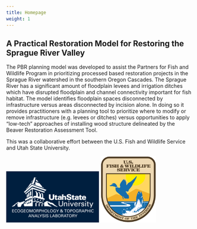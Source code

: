 ```yaml
---
title: Homepage
weight: 1
---
```


## A Practical Restoration Model for Restoring the Sprague River Valley

The PBR planning model was developed to assist the Partners for Fish and Wildlife Program in prioritizing processed based restoration projects in the Sprague River watershed in the southern Oregon Cascades. The Sprague River has a significant amount of floodplain levees and irrigation ditches which have disrupted floodplain and channel connectivity important for fish habitat. The model identifies floodplain spaces disconnected by infrastructure versus areas disconnected by incision alone. In doing so it provides practitioners with a planning tool to prioritize where to modify or remove infrastructure (e.g. levees or ditches) versus opportunities to apply “low-tech” approaches of installing wood structure delineated by the Beaver Restoration Assessment Tool.

This was a collaborative effort between the U.S. Fish and Wildlife Service and Utah State University.

<img src="https://github.com/Riverscapes/PBR_Planning_Model/blob/main/docs/assets/images/EcoLab_whiteblue-02.png" width="250">
<img src="https://github.com/Riverscapes/PBR_Planning_Model/blob/main/docs/assets/images/US-FWS-logo.png" width="150">

